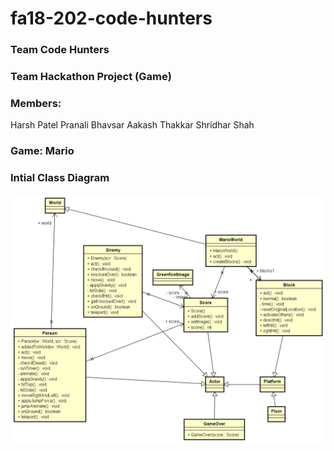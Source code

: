 # fa18-202-code-hunters

### Team Code Hunters
  
### Team Hackathon Project (Game)  
  
### Members:

 Harsh Patel
 Pranali Bhavsar
 Aakash Thakkar
 Shridhar Shah  
  
  
### Game: Mario  
  
### Intial Class Diagram
![alt text](https://github.com/nguyensjsu/fa18-202-code-hunters/blob/master/Diagrams/Initial%20Class%20Diagram.png)
